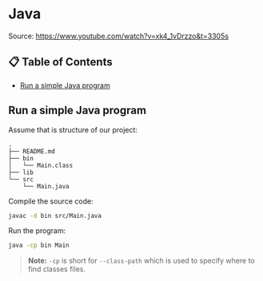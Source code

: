 # Java
Source: https://www.youtube.com/watch?v=xk4_1vDrzzo&t=3305s

## 📋 Table of Contents  
- [Run a simple Java program](#run-a-simple-java-program)

## Run a simple Java program
Assume that is structure of our project:
```
.
├── README.md
├── bin
│   └── Main.class
├── lib
└── src
    └── Main.java
```

Compile the source code:
```bash
javac -d bin src/Main.java
```

Run the program:
```bash
java -cp bin Main
```

> **Note:** `-cp` is short for `--class-path` which is used to specify where to find classes files.